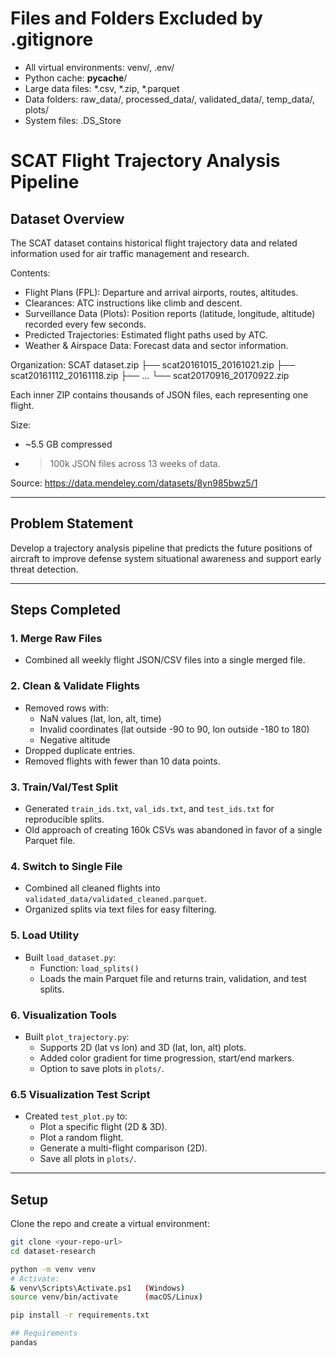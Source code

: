 # Files and Folders Excluded by .gitignore
- All virtual environments: venv/, .env/
- Python cache: __pycache__/
- Large data files: *.csv, *.zip, *.parquet
- Data folders: raw_data/, processed_data/, validated_data/, temp_data/, plots/
- System files: .DS_Store

# SCAT Flight Trajectory Analysis Pipeline

## Dataset Overview
The SCAT dataset contains historical flight trajectory data and related information used for air traffic management and research.

Contents:
- Flight Plans (FPL): Departure and arrival airports, routes, altitudes.
- Clearances: ATC instructions like climb and descent.
- Surveillance Data (Plots): Position reports (latitude, longitude, altitude) recorded every few seconds.
- Predicted Trajectories: Estimated flight paths used by ATC.
- Weather & Airspace Data: Forecast data and sector information.

Organization:
SCAT dataset.zip
    ├── scat20161015_20161021.zip
    ├── scat20161112_20161118.zip
    ├── ...
    └── scat20170916_20170922.zip

Each inner ZIP contains thousands of JSON files, each representing one flight.

Size:
- ~5.5 GB compressed
- >100k JSON files across 13 weeks of data.

Source: https://data.mendeley.com/datasets/8yn985bwz5/1

---

## Problem Statement
Develop a trajectory analysis pipeline that predicts the future positions of aircraft to improve defense system situational awareness and support early threat detection.

---

## Steps Completed

### 1. Merge Raw Files
- Combined all weekly flight JSON/CSV files into a single merged file.

### 2. Clean & Validate Flights
- Removed rows with:
  - NaN values (lat, lon, alt, time)
  - Invalid coordinates (lat outside -90 to 90, lon outside -180 to 180)
  - Negative altitude
- Dropped duplicate entries.
- Removed flights with fewer than 10 data points.

### 3. Train/Val/Test Split
- Generated `train_ids.txt`, `val_ids.txt`, and `test_ids.txt` for reproducible splits.
- Old approach of creating 160k CSVs was abandoned in favor of a single Parquet file.

### 4. Switch to Single File
- Combined all cleaned flights into `validated_data/validated_cleaned.parquet`.
- Organized splits via text files for easy filtering.

### 5. Load Utility
- Built `load_dataset.py`:
  - Function: `load_splits()`
  - Loads the main Parquet file and returns train, validation, and test splits.

### 6. Visualization Tools
- Built `plot_trajectory.py`:
  - Supports 2D (lat vs lon) and 3D (lat, lon, alt) plots.
  - Added color gradient for time progression, start/end markers.
  - Option to save plots in `plots/`.

### 6.5 Visualization Test Script
- Created `test_plot.py` to:
  - Plot a specific flight (2D & 3D).
  - Plot a random flight.
  - Generate a multi-flight comparison (2D).
  - Save all plots in `plots/`.

---

## Setup
Clone the repo and create a virtual environment:

```bash
git clone <your-repo-url>
cd dataset-research

python -m venv venv
# Activate:
& venv\Scripts\Activate.ps1   (Windows)
source venv/bin/activate      (macOS/Linux)

pip install -r requirements.txt

## Requirements
pandas
